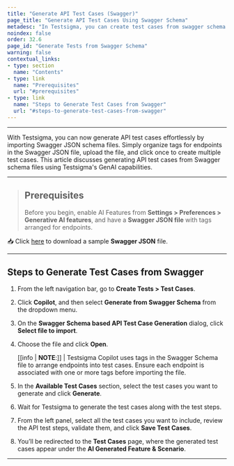 ```yaml
---
title: "Generate API Test Cases (Swagger)"
page_title: "Generate API Test Cases Using Swagger Schema"
metadesc: "In Testsigma, you can create test cases from swagger schema files | Learn how to create API test cases from Swagger using GenAI capabilities"
noindex: false
order: 32.6
page_id: "Generate Tests from Swagger Schema"
warning: false
contextual_links:
- type: section
  name: "Contents"
- type: link
  name: "Prerequisites"
  url: "#prerequisites"
- type: link
  name: "Steps to Generate Test Cases from Swagger"
  url: "#steps-to-generate-test-cases-from-swagger"
---
```


---

With Testsigma, you can now generate API test cases effortlessly by importing Swagger JSON schema files. Simply organize tags for endpoints in the Swagger JSON file, upload the file, and click once to create multiple test cases. This article discusses generating API test cases from Swagger schema files using Testsigma's GenAI capabilities.

---

> ## **Prerequisites**
> 
> Before you begin, enable AI Features from **Settings > Preferences > Generative AI features**, and have a **Swagger JSON file** with tags arranged for endpoints.


📥 Click [here](https://s3.amazonaws.com/static-docs.testsigma.com/new_images/projects/applications/Sample_Swagger_File.json) to download a sample **Swagger JSON** file.


---

## **Steps to Generate Test Cases from Swagger**

1. From the left navigation bar, go to **Create Tests > Test Cases**.

2. Click **Copilot**, and then select **Generate from Swagger Schema** from the dropdown menu.

3. On the **Swagger Schema based API Test Case Generation** dialog, click **Select file to import**. 

4. Choose the file and click **Open**.

   [[info | **NOTE**:]]
   | Testsigma Copilot uses tags in the Swagger Schema file to arrange endpoints into test cases. Ensure each endpoint is associated with one or more tags before importing the file.

5. In the **Available Test Cases** section, select the test cases you want to generate and click **Generate**.

6. Wait for Testsigma to generate the test cases along with the test steps.

7. From the left panel, select all the test cases you want to include, review the API test steps, validate them, and click **Save Test Cases**.

4. You’ll be redirected to the **Test Cases** page, where the generated test cases appear under the **AI Generated Feature & Scenario**.

---